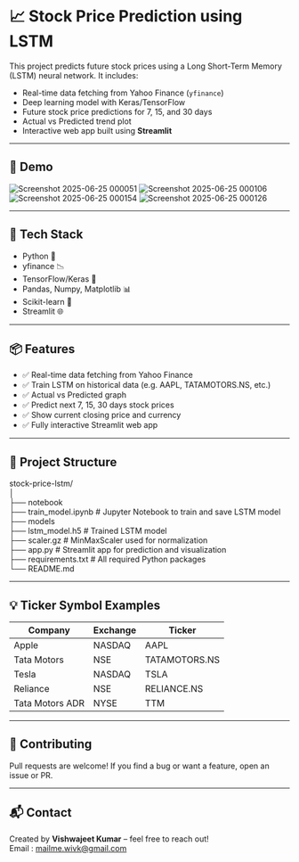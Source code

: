 # 📈 Stock Price Prediction using LSTM

This project predicts future stock prices using a Long Short-Term Memory (LSTM) neural network. It includes:

- Real-time data fetching from Yahoo Finance (`yfinance`)
- Deep learning model with Keras/TensorFlow
- Future stock price predictions for 7, 15, and 30 days
- Actual vs Predicted trend plot
- Interactive web app built using **Streamlit**

---

## 🚀 Demo

![Screenshot 2025-06-25 000051](https://github.com/user-attachments/assets/8f8f6c76-9703-4540-8970-d5913daec575)
![Screenshot 2025-06-25 000106](https://github.com/user-attachments/assets/3dbde496-5237-4c65-a487-0f02e8dbaf7a)
![Screenshot 2025-06-25 000154](https://github.com/user-attachments/assets/38f4d189-32c4-4457-8a39-2a9b9921713b)
![Screenshot 2025-06-25 000126](https://github.com/user-attachments/assets/8488a2b2-26a1-4a2f-9cf4-f206431bb0a2)

---

## 🧠 Tech Stack

- Python 🐍
- yfinance 📉
- TensorFlow/Keras 🧠
- Pandas, Numpy, Matplotlib 📊
- Scikit-learn 🔬
- Streamlit 🌐

---

## 📦 Features

- ✅ Real-time data fetching from Yahoo Finance
- ✅ Train LSTM on historical data (e.g. AAPL, TATAMOTORS.NS, etc.)
- ✅ Actual vs Predicted graph
- ✅ Predict next 7, 15, 30 days stock prices
- ✅ Show current closing price and currency
- ✅ Fully interactive Streamlit web app

---

## 📂 Project Structure
stock-price-lstm/  
│  
├── notebook  
    ├── train_model.ipynb # Jupyter Notebook to train and save LSTM model  
├── models  
    ├── lstm_model.h5 # Trained LSTM model  
    ├── scaler.gz # MinMaxScaler used for normalization  
├── app.py # Streamlit app for prediction and visualization  
├── requirements.txt # All required Python packages  
└── README.md  

---

## 💡 Ticker Symbol Examples
| Company         | Exchange | Ticker        |
| --------------- | -------- | ------------- |
| Apple           | NASDAQ   | AAPL          |
| Tata Motors     | NSE      | TATAMOTORS.NS |
| Tesla           | NASDAQ   | TSLA          |
| Reliance        | NSE      | RELIANCE.NS   |
| Tata Motors ADR | NYSE     | TTM           |

---

## 🤝 Contributing
Pull requests are welcome! If you find a bug or want a feature, open an issue or PR.

---

## 📬 Contact
Created by **Vishwajeet Kumar** – feel free to reach out!  
Email : mailme.wivk@gmail.com

